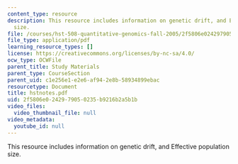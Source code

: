 ```yaml
---
content_type: resource
description: This resource includes information on genetic drift, and Effective population
  size.
file: /courses/hst-508-quantitative-genomics-fall-2005/2f5806e0242979050235b9216b2a5b1b_hstnotes.pdf
file_type: application/pdf
learning_resource_types: []
license: https://creativecommons.org/licenses/by-nc-sa/4.0/
ocw_type: OCWFile
parent_title: Study Materials
parent_type: CourseSection
parent_uid: c1e256e1-e2e6-af94-2e8b-58934899ebac
resourcetype: Document
title: hstnotes.pdf
uid: 2f5806e0-2429-7905-0235-b9216b2a5b1b
video_files:
  video_thumbnail_file: null
video_metadata:
  youtube_id: null
---
```

This resource includes information on genetic drift, and Effective population size.
